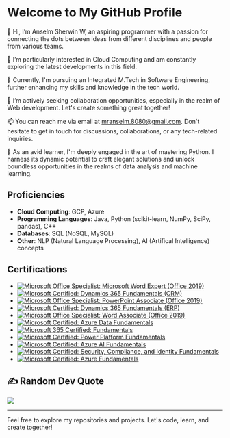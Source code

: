# Welcome to My GitHub Profile

👋 Hi, I’m Anselm Sherwin W, an aspiring programmer with a passion for connecting the dots between ideas from different disciplines and people from various teams.

👀 I’m particularly interested in Cloud Computing and am constantly exploring the latest developments in this field.

🌱 Currently, I'm pursuing an Integrated M.Tech in Software Engineering, further enhancing my skills and knowledge in the tech world.

💞️ I’m actively seeking collaboration opportunities, especially in the realm of Web development. Let's create something great together!

📫 You can reach me via email at mranselm.8080@gmail.com. Don't hesitate to get in touch for discussions, collaborations, or any tech-related inquiries.

🚀 As an avid learner, I'm deeply engaged in the art of mastering Python. I harness its dynamic potential to craft elegant solutions and unlock boundless opportunities in the realms of data analysis and machine learning.

## Proficiencies
- **Cloud Computing**: GCP, Azure
- **Programming Languages**: Java, Python (scikit-learn, NumPy, SciPy, pandas), C++
- **Databases**: SQL (NoSQL, MySQL)
- **Other**: NLP (Natural Language Processing), AI (Artifical Intelligence) concepts


## Certifications

- [![Microsoft Office Specialist: Microsoft Word Expert (Office 2019)](https://img.shields.io/badge/Microsoft%20Word%20Expert-Office%202019-blue)](https://learn.microsoft.com/en-us/users/mrblueberry/transcript/71e1jamnnlwkqgw)
- [![Microsoft Certified: Dynamics 365 Fundamentals (CRM)](https://img.shields.io/badge/Dynamics%20365%20Fundamentals%20(CRM)-Certified-blue)](https://learn.microsoft.com/en-us/users/mrblueberry/transcript/71e1jamnnlwkqgw)
- [![Microsoft Office Specialist: PowerPoint Associate (Office 2019)](https://img.shields.io/badge/PowerPoint%20Associate-Office%202019-blue)](https://learn.microsoft.com/en-us/users/mrblueberry/transcript/71e1jamnnlwkqgw)
- [![Microsoft Certified: Dynamics 365 Fundamentals (ERP)](https://img.shields.io/badge/Dynamics%20365%20Fundamentals%20(ERP)-Certified-blue)](https://learn.microsoft.com/en-us/users/mrblueberry/transcript/71e1jamnnlwkqgw)
- [![Microsoft Office Specialist: Word Associate (Office 2019)](https://img.shields.io/badge/Word%20Associate-Office%202019-blue)](https://learn.microsoft.com/en-us/users/mrblueberry/transcript/71e1jamnnlwkqgw)
- [![Microsoft Certified: Azure Data Fundamentals](https://img.shields.io/badge/Azure%20Data%20Fundamentals-Certified-blue)](https://learn.microsoft.com/en-us/users/mrblueberry/transcript/71e1jamnnlwkqgw)
- [![Microsoft 365 Certified: Fundamentals](https://img.shields.io/badge/Microsoft%20365%20Certified-Certified-blue)](https://learn.microsoft.com/en-us/users/mrblueberry/transcript/71e1jamnnlwkqgw)
- [![Microsoft Certified: Power Platform Fundamentals](https://img.shields.io/badge/Power%20Platform%20Fundamentals-Certified-blue)](https://learn.microsoft.com/en-us/users/mrblueberry/transcript/71e1jamnnlwkqgw)
- [![Microsoft Certified: Azure AI Fundamentals](https://img.shields.io/badge/Azure%20AI%20Fundamentals-Certified-blue)](https://learn.microsoft.com/en-us/users/mrblueberry/transcript/71e1jamnnlwkqgw)
- [![Microsoft Certified: Security, Compliance, and Identity Fundamentals](https://img.shields.io/badge/Security%2C%20Compliance%2C%20and%20Identity%20Fundamentals-Certified-blue)](https://learn.microsoft.com/en-us/users/mrblueberry/transcript/71e1jamnnlwkqgw)
- [![Microsoft Certified: Azure Fundamentals](https://img.shields.io/badge/Azure%20Fundamentals-Certified-blue)](https://learn.microsoft.com/en-us/users/mrblueberry/transcript/71e1jamnnlwkqgw)


## ✍️ Random Dev Quote
![](https://quotes-github-readme.vercel.app/api?type=horizontal&?theme=catppuccin_frappe)

---

Feel free to explore my repositories and projects. Let's code, learn, and create together!

